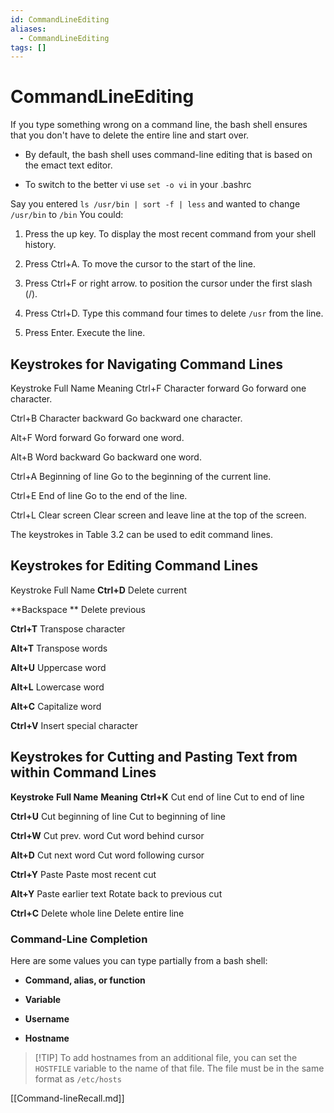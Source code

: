 ```yaml
---
id: CommandLineEditing
aliases:
  - CommandLineEditing
tags: []
---
```


# CommandLineEditing

If you type something wrong on a command line, the bash shell ensures that you
don't have to delete the entire line and start over.

- By default, the bash shell uses command-line editing that is based on the
  emact text editor. 

- To switch to the better vi use `set -o vi` in your .bashrc

Say you entered `ls /usr/bin | sort -f | less` and wanted to change `/usr/bin` to `/bin` You could:

1. Press the up key. To display the most recent command from your shell history.

2. Press Ctrl+A. To move the cursor to the start of the line.

3. Press Ctrl+F or right arrow. to position the cursor under the first slash (/).

4. Press Ctrl+D. Type this command four times to delete `/usr` from the line.

5. Press Enter. Execute the line.

Keystrokes for Navigating Command Lines
----------------------------------------------------------------
Keystroke     Full Name            Meaning
Ctrl+F      Character forward      Go forward one character.

Ctrl+B      Character backward     Go backward one character.

Alt+F       Word forward           Go forward one word.

Alt+B       Word backward          Go backward one word.

Ctrl+A      Beginning of line      Go to the beginning of the current line.

Ctrl+E      End of line            Go to the end of the line.

Ctrl+L      Clear screen           Clear screen and leave line at the top of the screen.

The keystrokes in Table 3.2 can be used to edit command lines.

 Keystrokes for Editing Command Lines
------------------------------------------------------------------------------
Keystroke        Full Name
**Ctrl+D**           Delete current

**Backspace **       Delete previous

**Ctrl+T**           Transpose character

**Alt+T**            Transpose words

**Alt+U**            Uppercase word

**Alt+L**            Lowercase word

**Alt+C**            Capitalize word

**Ctrl+V**           Insert special character

**Keystrokes for Cutting and Pasting Text from within Command Lines**
------------------------------------------------------------------------------
**Keystroke**               **Full Name**                 **Meaning**
**Ctrl+K**                  Cut end of line       Cut to end of line

**Ctrl+U**              Cut beginning of line Cut to beginning of line

**Ctrl+W**               Cut prev. word              Cut word behind cursor

**Alt+D**                Cut next word               Cut word following cursor

**Ctrl+Y**               Paste                       Paste most recent cut

**Alt+Y**           Paste earlier text       Rotate back to previous cut

**Ctrl+C**          Delete whole line        Delete entire line

### Command-Line Completion

Here are some values you can type partially from a bash shell:

- **Command, alias, or function** 

- **Variable**

- **Username**

- **Hostname**

> [!TIP] To add hostnames from an additional file, you can set the `HOSTFILE`
> variable to the name of that file. The file must be in the same format as
> `/etc/hosts`

[[Command-lineRecall.md]]
